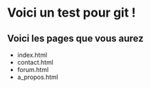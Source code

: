 # Voici un test pour git !
## Voici les pages que vous aurez
* index.html
* contact.html
* forum.html
* a_propos.html
